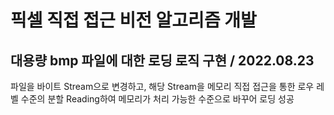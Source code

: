 # 픽셀 직접 접근 비전 알고리즘 개발

## 대용량 bmp 파일에 대한 로딩 로직 구현 / 2022.08.23
파일을 바이트 Stream으로 변경하고, 해당 Stream을 메모리 직접 접근을 통한 로우 레벨 수준의 분할 Reading하여 메모리가 처리 가능한 수준으로 바꾸어 로딩 성공
